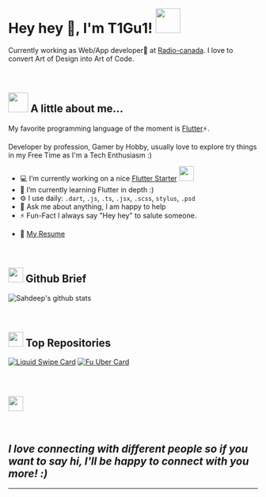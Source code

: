 # Hey hey 👋, I'm T1Gu1! <img src="https://media.giphy.com/media/mGcNjsfWAjY5AEZNw6/giphy.gif" width="50">

Currently working as Web/App developer🔭 at [Radio-canada](https://radio-canada.ca). I love to convert Art of Design into Art of Code.



<!-- <a href="https://twitter.com/t1gu1">
  <img align="left" alt="T1Gu1 Twitter" width="22px" src="https://img.icons8.com/dusk/64/000000/twitter.png" />
</a>
<a href="https://www.linkedin.com/in/t1gu1/">
  <img align="left" alt="T1Gu1 LinkdeIN" width="22px" src="https://img.icons8.com/dusk/64/000000/linkedin.png" />
</a>
<a href="https://t.me/t1gu1">
  <img align="left" alt="T1Gu1 Telegram" width="22px" src="https://img.icons8.com/dusk/64/000000/telegram-app.png" />
</a>
<a href="https://www.instagram.com/t1gu1/">
  <img align="left" alt="T1Gu1 Instagram" width="22px" src="https://img.icons8.com/dusk/64/000000/instagram-new.png" />
</a>
<a href="https://www.reddit.com/user/t1gu1/">
  <img align="left" alt="T1Gu1 Reddit" width="22px" src="https://img.icons8.com/dusk/64/000000/reddit.png" />
</a>
<a href="https://facebook.com/t1gu1/">
  <img align="left" alt="T1Gu1 Leetcode" width="22px" src="https://img.icons8.com/dusk/64/000000/facebook-new--v2.png" />
</a> -->

<br/>

## <img src="https://media.giphy.com/media/VgCDAzcKvsR6OM0uWg/giphy.gif" width="40"> A little about me...

My favorite programming language of the moment is [Flutter](https://flutter.dev)⚡.

Developer by profession, Gamer by Hobby, usually love to explore try things in my Free Time as I'm a Tech Enthusiasm :)

- 💻 I’m currently working on a nice [Flutter Starter](https://github.com/iamSahdeep/portefeuille) <img src="https://media.giphy.com/media/WUlplcMpOCEmTGBtBW/giphy.gif" width="30">
- 🌱 I’m currently learning Flutter in depth :)
- ⚙️ I use daily: `.dart`, `.js`, `.ts`, `.jsx`, `.scss`, `stylus`, `.psd`
- 💬 Ask me about anything, I am happy to help
- ⚡️ Fun-Fact I always say "Hey hey" to salute someone.
<!-- - 👋 You can find me with @iamSahdeep at almost every social platform. -->
- 📝 [My Resume](https://docs.google.com/document/d/1AukhsobWRKjO2fIp71LV0jT5BgOZhhW0b_x7K70EBUU/edit#)

<br/>

## <img src="https://media.giphy.com/media/du3J3cXyzhj75IOgvA/giphy.gif" width="30"> Github Brief

![Sahdeep's github stats](https://github-readme-stats.vercel.app/api?username=iamSahdeep&theme=darcula&count_private=true&sho&show_icons=true&include_all_commits=true)

<br/>

## <img src="https://media.giphy.com/media/dxn6fRlTIShoeBr69N/giphy.gif" width="30"> Top Repositories

[![Liquid Swipe Card](https://github-readme-stats.vercel.app/api/pin/?username=iamSahdeep&show_owner=true&repo=liquid_swipe_flutter&theme=darcula)](https://github.com/iamSahdeep/liquid_swipe_flutter)
[![Fu Uber Card](https://github-readme-stats.vercel.app/api/pin/?username=iamSahdeep&show_owner=true&repo=fu_uber&theme=darcula)](https://github.com/iamSahdeep/fu_uber)

<br/>

## <img src="https://media.giphy.com/media/7sRMjntXYEITu/giphy.gif" width="30">

<br/>

## <em><b>I love connecting with different people</b> so if you want to say <b>hi, I'll be happy to connect with you more!</b> :)</em>

---
